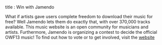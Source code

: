 title : Win with Jamendo

What if artists gave users complete freedom to download their music for free? Well Jamendo lets them do exactly that, 
with over 370,000 tracks available. This music website is an open community for musicians and artists. Furthermore, 
Jamendo is organizing a contest to decide the official OWF13 music! To find out how to vote or to get involved, 
visit the <a href="http://www.jamendo.com/contest/owf2013" target="_blank">website</a>
